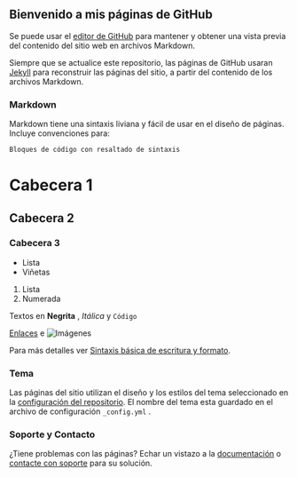 ## Bienvenido a mis páginas de GitHub

Se puede usar el [editor de GitHub](https://github.com/marcelinoski/marcelinoski.github.io/edit/main/index.md) para mantener y obtener una vista previa del contenido del sitio web en archivos Markdown.

Siempre que se actualice este repositorio, las páginas de GitHub usaran [Jekyll](https://jekyllrb.com/) para reconstruir las páginas del sitio, a partir del contenido de los archivos Markdown.

### Markdown

Markdown tiene una sintaxis liviana y fácil de usar en el diseño de páginas. Incluye convenciones para:

```markdown
Bloques de código con resaltado de sintaxis
```

# Cabecera 1
## Cabecera 2
### Cabecera 3

- Lista
- Viñetas

1. Lista
2. Numerada

Textos en **Negrita** , _Itálica_ y `Código` 

[Enlaces](url) e ![Imágenes](src)

Para más detalles ver [Sintaxis básica de escritura y formato](https://docs.github.com/en/github/writing-on-github/getting-started-with-writing-and-formatting-on-github/basic-writing-and-formatting-syntax).

### Tema

Las páginas del sitio utilizan el diseño y los estilos del tema seleccionado en la [configuración del repositorio](https://github.com/marcelinoski/marcelinoski.github.io/settings/pages). El nombre del tema esta guardado en el archivo de configuración `_config.yml` .

### Soporte y Contacto

¿Tiene problemas con las páginas? Echar un vistazo a la [documentación](https://docs.github.com/categories/github-pages-basics/) o [contacte con soporte](https://support.github.com/contact) para su solución.
